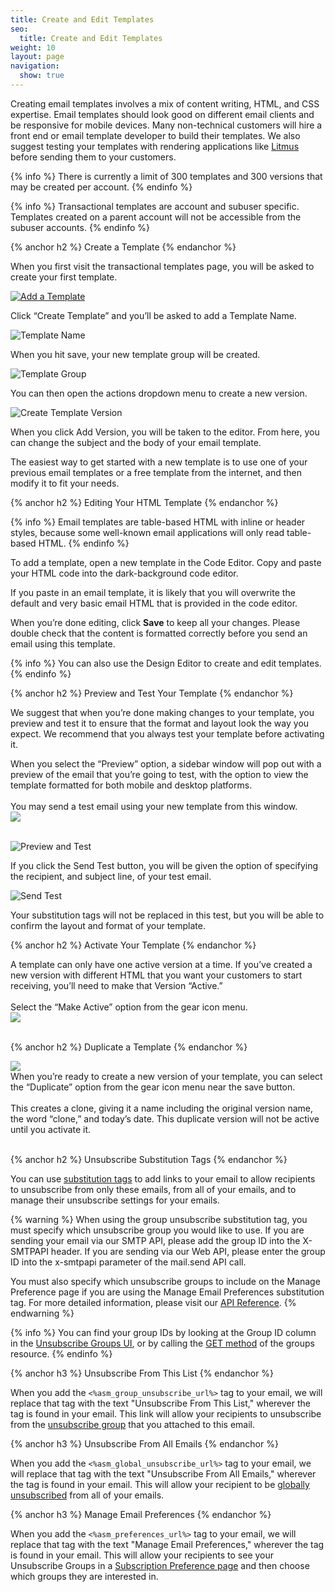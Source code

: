 ```yaml
---
title: Create and Edit Templates
seo:
  title: Create and Edit Templates
weight: 10
layout: page
navigation:
  show: true
---
```


Creating email templates involves a mix of content writing, HTML, and CSS expertise. Email templates should look good on different email clients and be responsive for mobile devices. Many non-technical customers will hire a front end or email template developer to build their templates. We also suggest testing your templates with rendering applications like [Litmus](http://litmus.com) before sending them to your customers.

{% info %}
There is currently a limit of 300 templates and 300 versions that may be created per account.
{% endinfo %}

{% info %}
Transactional templates are account and subuser specific. Templates created on a parent account will not be accessible from the subuser accounts.
{% endinfo %}

{% anchor h2 %}
Create a Template
{% endanchor %}

When you first visit the transactional templates page, you will be asked to create your first template.

<a href="{{site.app_url}}/templates/new">![](/images/templates_create_edit_1.png "Add a Template")</a>

Click “Create Template” and you’ll be asked to add a Template Name.

![](/images/templates_create_edit_2.png "Template Name")

When you hit save, your new template group will be created.

![](/images/templates_create_edit_3.png "Template Group")

You can then open the actions dropdown menu to create a new version.

![](/images/templates_create_edit_4.png "Create Template Version")

When you click Add Version, you will be taken to the editor.  From here, you can change the subject and the body of your email template.

The easiest way to get started with a new template is to use one of your previous email templates or a free template from the internet, and then modify it to fit your needs.

{% anchor h2 %}
Editing Your HTML Template
{% endanchor %}

{% info %}
Email templates are table-based HTML with inline or header styles, because some well-known email applications will only read table-based HTML.
{% endinfo %}

To add a template, open a new template in the Code Editor. Copy and paste your HTML code into the dark-background code editor.

If you paste in an email template, it is likely that you will overwrite the default and very basic email HTML that is provided in the code editor.

When you’re done editing, click **Save** to keep all your changes. Please double check that the content is formatted correctly before you send an email using this template.

{% info %}
You can also use the Design Editor to create and edit templates.
{% endinfo %}

{% anchor h2 %}
Preview and Test Your Template
{% endanchor %}

We suggest that when you’re done making changes to your template, you preview and test it to ensure that the format and layout look the way you expect. We recommend that you always test your template before activating it.

<div class="row">

  <div class="clearfix col-md-6">  
    When you select the “Preview” option, a sidebar window will pop out with a preview of the email that you’re going to test, with the option to view the template formatted for both mobile and desktop platforms.
    <br>
    <br>
    You may send a test email using your new template from this window.
  </div>
  <div class="col-md-6">
    <img src="{{root_url}}/images/template_engine_12.png" class="img-responsive pull-right"/>
  </div>
  <br>
</div>

![](/images/templates_create_edit_8.png "Preview and Test")

If you click the Send Test button, you will be given the option of specifying the recipient, and subject line, of your test email.

![](/images/templates_create_edit_9.png "Send Test")

Your substitution tags will not be replaced in this test, but you will be able to confirm the layout and format of your template.

{% anchor h2 %}
Activate Your Template
{% endanchor %}

<div class="row">

  <div class="clearfix col-md-6">  
  A template can only have one active version at a time. If you’ve created a new version with different HTML that you want your customers to start receiving, you’ll need to make that Version “Active.”
  <br>
  <br>
  Select the “Make Active” option from the gear icon menu.
  </div>
  <div class="col-md-6">
    <img src="{{root_url}}/images/template_make_active.png" class="img-responsive pull-right"/>
  </div>
  <br>
</div>

{% anchor h2 %}
Duplicate a Template
{% endanchor %}

<div class="row">

  <div class="col-md-6">
    <img src="{{root_url}}/images/templates_duplicate_version.png" class="img-responsive pull-left"/>
  </div>

  <div class="clearfix col-md-6">  
  When you’re ready to create a new version of your template, you can select the “Duplicate” option from the gear icon menu near the save button.
  <br>
  <br>
  This creates a clone, giving it a name including the original version name, the word “clone,” and today’s date. This duplicate version will not be active until you activate it.
  </div>

<br>
</div>

{% anchor h2 %}
Unsubscribe Substitution Tags
{% endanchor %}

You can use [substitution tags]({{root_url}}/API_Reference/SMTP_API/substitution_tags.html) to add links to your email to allow recipients to unsubscribe from only these emails, from all of your emails, and to manage their unsubscribe settings for your emails.

{% warning %}
When using the group unsubscribe substitution tag, you must specify which unsubscribe group you would like to use. If you are sending your email via our SMTP API, please add the group ID into the X-SMTPAPI header. If you are sending via our Web API, please enter the group ID into the x-smtpapi parameter of the mail.send API call.

You must also specify which unsubscribe groups to include on the Manage Preference page if you are using the Manage Email Preferences substitution tag. For more detailed information, please visit our [API Reference]({{root_url}}/API_Reference/SMTP_API/suppressions.html).
{% endwarning %}

{% info %}
You can find your group IDs by looking at the Group ID column in the [Unsubscribe Groups UI]({{site.app_url}}/suppressions/advanced_suppression_manager), or by calling the [GET method]({{root_url}}/API_Reference/Web_API_v3/Suppression_Management/groups.html#-GET) of the groups resource.
{% endinfo %}

{% anchor h3 %}
Unsubscribe From This List
{% endanchor %}

When you add the ```<%asm_group_unsubscribe_url%>``` tag to your email, we will replace that tag with the text "Unsubscribe From This List," wherever the tag is found in your email. This link will allow your recipients to unsubscribe from the [unsubscribe group]({{root_url}}/User_Guide/Suppressions/group_unsubscribes.html) that you attached to this email.

{% anchor h3 %}
Unsubscribe From All Emails
{% endanchor %}

When you add the ```<%asm_global_unsubscribe_url%>``` tag to your email, we will replace that tag with the text "Unsubscribe From All Emails," wherever the tag is found in your email. This will allow your recipient to be [globally unsubscribed]({{root_url}}/User_Guide/Suppressions/global_unsubscribes.html) from all of your emails.

{% anchor h3 %}
Manage Email Preferences
{% endanchor %}

When you add the ```<%asm_preferences_url%>``` tag to your email, we will replace that tag with the text "Manage Email Preferences," wherever the tag is found in your email. This will allow your recipients to see your Unsubscribe Groups in a [Subscription Preference page]({{root_url}}/User_Guide/Suppressions/recipient_subscription_preferences.html) and then choose which groups they are interested in.
